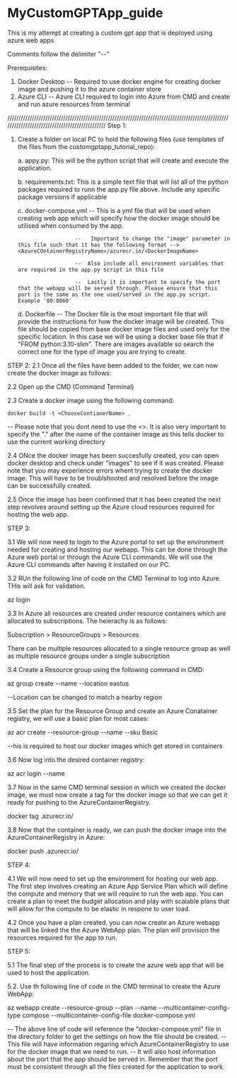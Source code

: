 # MyCustomGPTApp_guide
This is my attempt at creating a custom gpt app that is deployed using azure web apps 

Comments follow the delimiter "--"

Prerequisites: 
1. Docker Desktop --  Required to use docker engine for creating docker image and pushing it to the azure container store
2. Azure CLI      --  Azure CLI required to login into Azure from CMD and create and run azure resources from terminal

///////////////////////////////////////////////////////////////////////////////////////////////////////////////////////////////////////////////
Step 1:
1. Create a folder on local PC to hold the following files (use templates of the files from the customgptapp_tutorial_repo):
   
   a. appy.py:               This will be the python script that will create and execute the application.
   
   b. requirements.txt:      This is a simple text file that will list all of the python packages required to runn the app.py file above. Include any specific package versions if applicable
   
   c. docker-compose.yml --  This is a yml file that will be used when creating web app which will specify how the docker image should be utilised when consumed by the app.
   
                         --   Important to change the "image" parameter in this file such that it has the following format --> <AzureCOntainerRegistryName>/azurecr.io/<DockerImageName>
   
                         --  Also include all environment variables that are required in the app.py script in this file
   
                         --  Lastly it is important to specify the port that the webapp will be served through. Please ensure that this port is the same as the one used/served in the app.py script. Example '80:8060'
   
   d. Dockerfile         --  The Docker file is the most important file that will provide the instructions for how the docker image will be created. This file should be copied from base docker image files and used only for the specific location. In this case we will be using a docker base file that if "FROM python:3.10-slim".  There are images available so search the correct one for the type of image you are trying to create.

STEP 2:
2.1 Once all the files have been added to the folder, we can now create the docker image as follows:

2.2 Open up the CMD (Command Terminal)

2.3 Create a docker image using the following command:

    docker build -t <ChooseContianerName> .      
    
-- Please note that you dont need to use the <>. It is also very important to specify the "." after the name of the container image as this tells docker to use the current working directory

2.4 ONce the docker image has been succesfully created, you can open docker desktop and check under "images" to see if it was created. Please note that you may experience errors whent trying to create the docker image. This will have to be troublshooted and resolved before the image can be successfully created. 

2.5 Once the image has been confirmed that it has been created the next step revolves around setting up the Azure cloud resources required for hosting the web app. 

STEP 3:

3.1 We will now need to login to the Azure portal to set up the environment needed for creating and hosting our webapp. This can be done through the Azure web portal or through the Azure CLI commands. We will use the Azure CLI commands after having it installed on our PC.

3.2 RUn the following line of code on the CMD Terminal to log into Azure. THis will ask for validation.

   az login

3.3 In Azure all resources are created under resource containers which are allocated to subscriptions. The heierachy is as follows:

   Subscription > ResourceGroups > Resources

   There can be multiple resources allocated to a single resource group as well as multiple resource groups under a single subscription

3.4 Create a Resource group using the following command in CMD:

   az group create --name <ChooseResourceGroupName> --location eastus

   --Location can be changed to match a nearby region

3.5 Set the plan for the Resource Group and create an Azure Conatainer registry, we will use a basic plan for most cases:

   az acr create --resource-group <ChooseResourceGroupName> --name <ChooseAzureContainerRegistryName> --sku Basic

   --his is required to host our docker images which get stored in containers
   
3.6 Now log into the desired container registry:

   az acr login --name <ChooseAzureContainerRegistryName>

3.7 Now in the same CMD terminal session in which we created the docker image, we must now create a tag for the docker image so that we can get it ready for pushing to the AzureContainerRegistry.

   docker tag <ChooseContianerName>  <ChooseAzureContainerRegistryName>.azurecr.io/<ChooseContianerName>

3.8 Now that the container is ready, we can push the docker image into the AzureContainerRegistry in Azure:

   docker push <ChooseAzureContainerRegistryName>.azurecr.io/<ChooseContianerName>

STEP 4: 

4.1 We will now need to set up the environment for hosting our web app. The first step involves creating an Azure App Service Plan which will define the compute and memory that we will require to run the web app. You can create a plan to meet the budget allocation and play with scalable plans that will allow for the compute to be elastic in respone to user load. 

4.2 Once you have a plan created, you can now create an Azure webapp that will be linked the the Azure WebApp plan. The plan will provision the resources required for the app to run. 

STEP 5:

5.1 The final step of the process is to create the azure web app that will be used to host the application.

5.2. Use th following line of code in the CMD terminal to create the Azure WebApp: 

   az webapp create --resource-group <ChooseResourceGroupName> --plan <AzureAppPlanName>--name <ChooseWebAppName> --multicontainer-config-    type compose --multicontainer-config-file docker-compose.yml

-- The above line of code will reference the "docker-compose.yml" file in the directory folder to get the settings on how the file should be created. 
-- This file will have information regaring which AzureContainerRegistry to use for the docker image that we need to run.
-- It will also host information about the port that the app should be served in. Remember that the port must be consistent through all the files created for the application to work.


   
   
   






    




